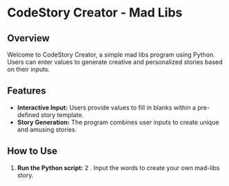 # CodeStory Creator - Mad Libs

## Overview
Welcome to CodeStory Creator, a simple mad libs program using Python. Users can enter values to generate creative and personalized stories based on their inputs.

## Features
- **Interactive Input:** Users provide values to fill in blanks within a pre-defined story template.
- **Story Generation:** The program combines user inputs to create unique and amusing stories.

## How to Use
1. **Run the Python script:**
2 . Input the words to create your own mad-libs story. 


